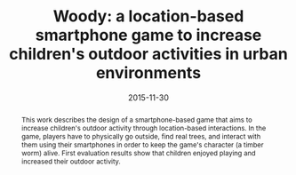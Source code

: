 ---
abstract: This work describes the design of a smartphone-based game that aims to increase
  children's outdoor activity through location-based interactions. In the game, players
  have to physically go outside, find real trees, and interact with them using their
  smartphones in order to keep the game's character (a timber worm) alive. First evaluation
  results show that children enjoyed playing and increased their outdoor activity.
authors:
- Paul Spiesberger
- Florian Jungwirth
- Christoph Wöss
- Stefan Bachl
- Johannes Harms
- Thomas Grechenig
date: '2015-11-30'
featured: false
links:
- name: Publik
  url: https://publik.tuwien.ac.at/showentry.php?ID=246389&lang=1
publication_types:
- '0'
publishDate: '2015-11-30'
title: 'Woody: a location-based smartphone game to increase children''s outdoor activities
  in urban environments'
url_pdf: ''
---